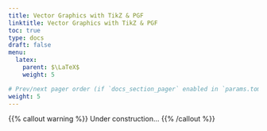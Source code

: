 ```yaml
---
title: Vector Graphics with TikZ & PGF
linktitle: Vector Graphics with TikZ & PGF
toc: true
type: docs
draft: false
menu:
  latex:
    parent: $\LaTeX$
    weight: 5

# Prev/next pager order (if `docs_section_pager` enabled in `params.toml`)
weight: 5
---
```


{{% callout warning %}}
Under construction...
{{% /callout %}}